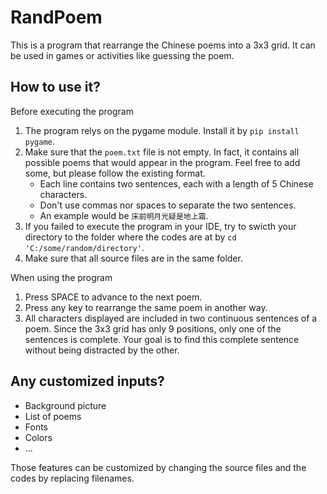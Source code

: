 # RandPoem
This is a program that rearrange the Chinese poems into a 3x3 grid. It can be used in games or activities like guessing the poem.

## How to use it?
Before executing the program
1. The program relys on the pygame module. Install it by ```pip install pygame```.
2. Make sure that the ```poem.txt``` file is not empty. In fact, it contains all possible poems that would appear in the program. Feel free to add some, but please follow the existing format.
   - Each line contains two sentences, each with a length of 5 Chinese characters.
   - Don't use commas nor spaces to separate the two sentences.
   - An example would be ```床前明月光疑是地上霜```.
3. If you failed to execute the program in your IDE, try to swicth your directory to the folder where the codes are at by ```cd 'C:/some/random/directory'```.
4. Make sure that all source files are in the same folder.

When using the program
1. Press SPACE to advance to the next poem.
2. Press any key to rearrange the same poem in another way.
3. All characters displayed are included in two continuous sentences of a poem. Since the 3x3 grid has only 9 positions, only one of the sentences is complete. Your goal is to find this complete sentence without being distracted by the other.

## Any customized inputs?
- Background picture
- List of poems
- Fonts
- Colors
- ...

Those features can be customized by changing the source files and the codes by replacing filenames.